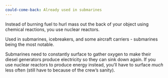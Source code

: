 ```yaml
---
could-come-back: Already used in submarines
---
```


Instead of burning fuel to hurl mass out the back of your object using chemical reactions, you use nuclear reactors.

Used in submarines, icebreakers, and some aircraft carriers - submarines being the most notable.

Submarines need to constantly surface to gather oxygen to make their diesel generators produce electricity so they can sink down again. If you use nuclear reactors to produce energy instead, you’ll have to surface *much* less often (still have to because of the crew’s sanity).
